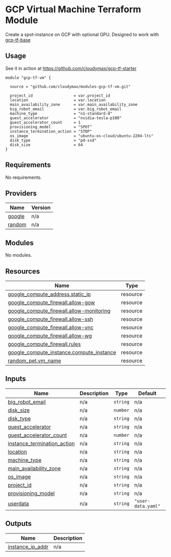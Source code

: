 # GCP  Virtual Machine Terraform Module

Create a spot-instance on GCP with optional GPU.
Designed to work with [gcp-tf-base](https://github.com/cloudymax/modules-gcp-tf-base)


## Usage

See it in action at https://github.com/cloudymax/gcp-tf-starter

```hcl
module "gcp-tf-vm" {

  source = "github.com/cloudymax/modules-gcp-tf-vm.git"

  project_id                  = var.project_id
  location                    = var.location
  main_availability_zone      = var.main_availability_zone
  big_robot_email             = var.big_robot_email
  machine_type                = "n1-standard-8"
  guest_accelerator           = "nvidia-tesla-p100"
  guest_accelerator_count     = 1
  provisioning_model          = "SPOT"
  instance_termination_action = "STOP"
  os_image                    = "ubuntu-os-cloud/ubuntu-2204-lts"
  disk_type                   = "pd-ssd"
  disk_size                   = 64
}
```

<!-- BEGIN_TF_DOCS -->
## Requirements

No requirements.

## Providers

| Name | Version |
|------|---------|
| <a name="provider_google"></a> [google](#provider\_google) | n/a |
| <a name="provider_random"></a> [random](#provider\_random) | n/a |

## Modules

No modules.

## Resources

| Name | Type |
|------|------|
| [google_compute_address.static_ip](https://registry.terraform.io/providers/hashicorp/google/latest/docs/resources/compute_address) | resource |
| [google_compute_firewall.allow-gow](https://registry.terraform.io/providers/hashicorp/google/latest/docs/resources/compute_firewall) | resource |
| [google_compute_firewall.allow-monitoring](https://registry.terraform.io/providers/hashicorp/google/latest/docs/resources/compute_firewall) | resource |
| [google_compute_firewall.allow-ssh](https://registry.terraform.io/providers/hashicorp/google/latest/docs/resources/compute_firewall) | resource |
| [google_compute_firewall.allow-vnc](https://registry.terraform.io/providers/hashicorp/google/latest/docs/resources/compute_firewall) | resource |
| [google_compute_firewall.allow-wg](https://registry.terraform.io/providers/hashicorp/google/latest/docs/resources/compute_firewall) | resource |
| [google_compute_firewall.rules](https://registry.terraform.io/providers/hashicorp/google/latest/docs/resources/compute_firewall) | resource |
| [google_compute_instance.compute_instance](https://registry.terraform.io/providers/hashicorp/google/latest/docs/resources/compute_instance) | resource |
| [random_pet.vm_name](https://registry.terraform.io/providers/hashicorp/random/latest/docs/resources/pet) | resource |

## Inputs

| Name | Description | Type | Default | Required |
|------|-------------|------|---------|:--------:|
| <a name="input_big_robot_email"></a> [big\_robot\_email](#input\_big\_robot\_email) | n/a | `string` | n/a | yes |
| <a name="input_disk_size"></a> [disk\_size](#input\_disk\_size) | n/a | `number` | n/a | yes |
| <a name="input_disk_type"></a> [disk\_type](#input\_disk\_type) | n/a | `string` | n/a | yes |
| <a name="input_guest_accelerator"></a> [guest\_accelerator](#input\_guest\_accelerator) | n/a | `string` | n/a | yes |
| <a name="input_guest_accelerator_count"></a> [guest\_accelerator\_count](#input\_guest\_accelerator\_count) | n/a | `number` | n/a | yes |
| <a name="input_instance_termination_action"></a> [instance\_termination\_action](#input\_instance\_termination\_action) | n/a | `string` | n/a | yes |
| <a name="input_location"></a> [location](#input\_location) | n/a | `string` | n/a | yes |
| <a name="input_machine_type"></a> [machine\_type](#input\_machine\_type) | n/a | `string` | n/a | yes |
| <a name="input_main_availability_zone"></a> [main\_availability\_zone](#input\_main\_availability\_zone) | n/a | `string` | n/a | yes |
| <a name="input_os_image"></a> [os\_image](#input\_os\_image) | n/a | `string` | n/a | yes |
| <a name="input_project_id"></a> [project\_id](#input\_project\_id) | n/a | `string` | n/a | yes |
| <a name="input_provisioning_model"></a> [provisioning\_model](#input\_provisioning\_model) | n/a | `string` | n/a | yes |
| <a name="input_userdata"></a> [userdata](#input\_userdata) | n/a | `string` | `"user-data.yaml"` | no |

## Outputs

| Name | Description |
|------|-------------|
| <a name="output_instance_ip_addr"></a> [instance\_ip\_addr](#output\_instance\_ip\_addr) | n/a |
<!-- END_TF_DOCS -->
